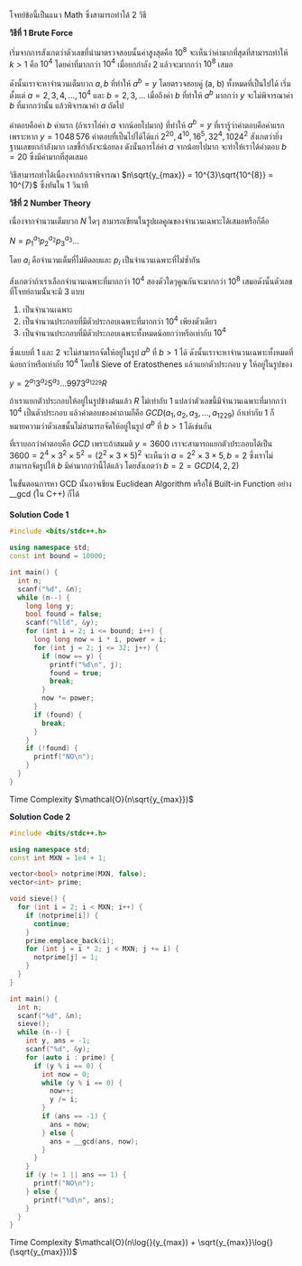 โจทย์ข้อนี้เป็นแนว Math ซึ่งสามารถทำได้ 2 วิธี

**วิธีที่ 1 Brute Force**

เริ่มจากการสังเกตว่าตัวเลขที่นำมาตรวจสอบนั้นค่าสูงสุดคือ $10^{8}$ จะเห็นว่าค่ามากที่สุดที่สามารถทำให้ $k > 1$ คือ $10^{4}$ โดยค่าที่มากกว่า $10^{4}$ เมื่อยกกำลัง $2$ แล้วจะมากกว่า $10^{8}$ เสมอ

ดังนั้นเราจะหาจำนวนเต็มบวก $a, b$ ที่ทำให้ $a^{b} = y$ โดยตรวจสอบคู่ (a, b) ทั้งหมดที่เป็นไปได้ เริ่มตั้งแต่ $a = 2, 3, 4, \dots, 10^{4}$ และ $b = 2, 3, \dots$ เมื่อถึงค่า $b$ ที่ทำให้ $a^{b}$ มากกว่า $y$ จะไม่พิจารณาค่า $b$ ที่มากกว่านั้น แล้วพิจารณาค่า $a$ ถัดไป

คำตอบคือค่า $b$ ค่าแรก (ถ้าเราไล่ค่า $a$ จากน้อยไปมาก) ที่ทำให้ $a^{b} = y$ ที่เรารู้ว่าคำตอบคือค่าแรกเพราะหาก $y = 1\,048\,576$ คำตอบที่เป็นไปได้ได้แก่ $2^{20}, 4^{10}, 16^{5}, 32^{4}, 1024^{2}$ สังเกตว่ายิ่งฐานเลขยกกำลังมาก เลขชี้กำลังจะน้อยลง ดังนั้นการไล่ค่า $a$ จากน้อยไปมาก จะทำให้เราได้คำตอบ $b = 20$ ซึ่งมีค่ามากที่สุดเสมอ

วิธีสามารถทำได้เนื่องจากถ้าเราพิจารณา $n\sqrt{y_{max}} = 10^{3}\sqrt{10^{8}} = 10^{7}$ ซึ่งทันใน 1 วินาที 

**วิธีที่ 2 Number Theory**

เนื่องจากจำนวนเต็มบวก $N$ ใดๆ สามารถเขียนในรูปผลคูณของจำนวนเฉพาะได้เสมอหรือก็คือ

$N = p_{1}^{a_{1}}p_{2}^{a_{2}}p_{3}^{a_{3}} \dots$

โดย $a_{i}$ คือจำนวนเต็มที่ไม่ติดลบและ $p_{i}$ เป็นจำนวนเฉพาะที่ไม่ซ้ำกัน

สังเกตว่าถ้าเราเลือกจำนวนเฉพาะที่มากกว่า $10^{4}$ สองตัวใดๆคูณกันจะมากกว่า $10^{8}$ เสมอดังนั้นตัวเลขที่โจทย์ถามนั้นจะมี 3 แบบ

1. เป็นจำนวนเฉพาะ
2. เป็นจำนวนประกอบที่มีตัวประกอบเฉพาะที่มากกว่า $10^4$ เพียงตัวเดียว
3. เป็นจำนวนประกอบที่มีตัวประกอบเฉพาะทั้งหมดน้อยกว่าหรือเท่ากับ $10^{4}$

ซึ่งแบบที่ $1$ และ $2$ จะไม่สามารถจัดให้อยู่ในรูป $a^{b}$ ที่ $b > 1$ ได้ ดังนั้นเราจะหาจำนวนเฉพาะทั้งหมดที่น้อยกว่าหรือเท่ากับ $10^{4}$ โดยใช้ Sieve of Eratosthenes แล้วแยกตัวประกอบ y ให้อยู่ในรูปของ

$y = 2^{a_{1}}3^{a_{2}}5^{a_{3}} \dots 9973^{a_{1229}}R$

ถ้าเราแยกตัวประกอบให้อยู่ในรูปข้างต้นแล้ว $R$ ไม่เท่ากับ 1 แปลว่าตัวเลขนี้มีจำนวนเฉพาะที่มากกว่า $10^{4}$ เป็นตัวประกอบ แล้วคำตอบของคำถามก็คือ $GCD(a_{1}, a_{2}, a_{3}, \dots, a_{1229})$ ถ้าเท่ากับ 1 ก็หมายความว่าตัวเลขนั้นไม่สามารถจัดให้อยู่ในรูป $a^{b}$ ที่ $b > 1$ ได้เช่นกัน

ที่เราบอกว่าคำตอบคือ $GCD$ เพราะถ้าสมมติ $y = 3600$ เราจะสามารถแยกตัวประกอบได้เป็น $3600 = 2^{4} \times 3^2 \times 5^{2} = (2^{2} \times 3 \times 5)^{2}$ จะเห็นว่า $a = 2^{2} \times 3 \times 5, b = 2$ ซึ่งเราไม่สามารถจัดรูปให้ $b$ มีค่ามากกว่านี้ได้แล้ว โดยสังเกตว่า $b = 2 = GCD(4, 2, 2)$

ในขั้นตอนการหา GCD นั้นอาจเขียน Euclidean Algorithm หรือใช้ Built-in Function อย่าง __gcd (ใน C++) ก็ได้

#### 
**Solution Code 1**
```cpp
#include <bits/stdc++.h>

using namespace std;
const int bound = 10000;

int main() {
  int n;
  scanf("%d", &n);
  while (n--) {
    long long y;
    bool found = false;
    scanf("%lld", &y);
    for (int i = 2; i <= bound; i++) {
      long long now = i * i, power = i;
      for (int j = 2; j <= 32; j++) {
        if (now == y) {
          printf("%d\n", j);
          found = true;
          break;
        }
        now *= power;
      }
      if (found) {
        break;
      }
    }
    if (!found) {
      printf("NO\n");
    }
  }
}
```

Time Complexity $\mathcal{O}(n\sqrt{y_{max}})$

**Solution Code 2**
```cpp
#include <bits/stdc++.h>

using namespace std;
const int MXN = 1e4 + 1;

vector<bool> notprime(MXN, false);
vector<int> prime;

void sieve() {
  for (int i = 2; i < MXN; i++) {
    if (notprime[i]) {
      continue;
    }
    prime.emplace_back(i);
    for (int j = i * 2; j < MXN; j += i) {
      notprime[j] = 1;
    }
  }
}

int main() {
  int n;
  scanf("%d", &n);
  sieve();
  while (n--) {
    int y, ans = -1;
    scanf("%d", &y);
    for (auto i : prime) {
      if (y % i == 0) {
        int now = 0;
        while (y % i == 0) {
          now++;
          y /= i;
        }
        if (ans == -1) {
          ans = now;
        } else {
          ans = __gcd(ans, now);
        }
      }
    }
    if (y != 1 || ans == 1) {
      printf("NO\n");
    } else {
      printf("%d\n", ans);
    }
  }
}
```

Time Complexity $\mathcal{O}(n\log{}(y_{max}) + \sqrt{y_{max}}\log{}(\sqrt{y_{max}}))$
